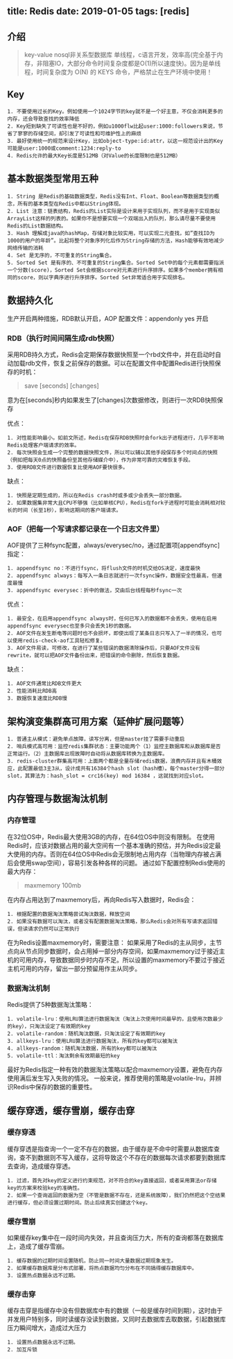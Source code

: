 title: Redis
date: 2019-01-05
tags: [redis]
---

## 介绍

> key-value nosql非关系型数据库 单线程，c语言开发，效率高(完全基于内存，非阻塞IO，大部分命令时间复杂度都是O(1)所以速度快)。因为是单线程，时间复杂度为 O(N) 的 KEYS 命令，严格禁止在生产环境中使用！

## Key

	1. 不要使用过长的Key。例如使用一个1024字节的key就不是一个好主意，不仅会消耗更多的内存，还会导致查找的效率降低
	2. Key短到缺失了可读性也是不好的，例如u1000flw比起user:1000:followers来说，节省了寥寥的存储空间，却引发了可读性和可维护性上的麻烦
	3. 最好使用统一的规范来设计Key，比如object-type:id:attr，以这一规范设计出的Key可能是user:1000或comment:1234:reply-to
	4. Redis允许的最大Key长度是512MB（对Value的长度限制也是512MB）

## 基本数据类型常用五种

	1. String 是Redis的基础数据类型，Redis没有Int、Float、Boolean等数据类型的概念，所有的基本类型在Redis中都以String体现。
	2. List 注意：链表结构，Redis的List实际是设计来用于实现队列，而不是用于实现类似ArrayList这样的列表的。如果你不是想要实现一个双端出入的队列，那么请尽量不要使用Redis的List数据结构。
	3. Hash 理解成java的hashMap，存储对象比较实用，可以实现二元查找，如”查找ID为1000的用户的年龄”。比起将整个对象序列化后作为String存储的方法，Hash能够有效地减少网络传输的消耗
	4. Set 是无序的，不可重复的String集合。
	5. Sorted Set 是有序的、不可重复的String集合。Sorted Set中的每个元素都需要指派一个分数(score)，Sorted Set会根据score对元素进行升序排序。如果多个member拥有相同的score，则以字典序进行升序排序。Sorted Set非常适合用于实现排名。

## 数据持久化

生产开启两种措施，RDB默认开启，AOP 配置文件：appendonly yes 开启

### RDB（执行时间间隔生成rdb快照）

采用RDB持久方式，Redis会定期保存数据快照至一个rbd文件中，并在启动时自动加载rdb文件，恢复之前保存的数据。可以在配置文件中配置Redis进行快照保存的时机：

> save [seconds] [changes]

意为在[seconds]秒内如果发生了[changes]次数据修改，则进行一次RDB快照保存

优点：

	1. 对性能影响最小。如前文所述，Redis在保存RDB快照时会fork出子进程进行，几乎不影响Redis处理客户端请求的效率。
	2. 每次快照会生成一个完整的数据快照文件，所以可以辅以其他手段保存多个时间点的快照（例如把每天0点的快照备份至其他存储媒介中），作为非常可靠的灾难恢复手段。
	3. 使用RDB文件进行数据恢复比使用AOF要快很多。

缺点：

	1. 快照是定期生成的，所以在Redis crash时或多或少会丢失一部分数据。
	2. 如果数据集非常大且CPU不够强（比如单核CPU），Redis在fork子进程时可能会消耗相对较长的时间（长至1秒），影响这期间的客户端请求。

### AOF（把每一个写请求都记录在一个日志文件里）

AOF提供了三种fsync配置，always/everysec/no，通过配置项[appendfsync]指定：

	1. appendfsync no：不进行fsync，将flush文件的时机交给OS决定，速度最快
	2. appendfsync always：每写入一条日志就进行一次fsync操作，数据安全性最高，但速度最慢
	3. appendfsync everysec：折中的做法，交由后台线程每秒fsync一次

优点：

	1. 最安全，在启用appendfsync always时，任何已写入的数据都不会丢失，使用在启用appendfsync everysec也至多只会丢失1秒的数据。
	2. AOF文件在发生断电等问题时也不会损坏，即使出现了某条日志只写入了一半的情况，也可以使用redis-check-aof工具轻松修复。
	3. AOF文件易读，可修改，在进行了某些错误的数据清除操作后，只要AOF文件没有rewrite，就可以把AOF文件备份出来，把错误的命令删除，然后恢复数据。

缺点：

	1. AOF文件通常比RDB文件更大
	2. 性能消耗比RDB高
	3. 数据恢复速度比RDB慢
	
## 架构演变集群高可用方案（延伸扩展问题等）

	1. 普通主从模式：避免单点故障，读写分离，但是master挂了需要手动重启
	2. 哨兵模式高可用：监控redis集群状态：主要功能两个（1）监控主数据库和从数据库是否正常运行。（2）主数据库出现故障时自动将从数据库转换为主数据库。
	3. redis-cluster群集高可用：上面两个都是全量存储redis数据，浪费内存并且有木桶效应，此配置最低3主3从，设计成共有16384个hash slot（hash槽）。每个master分得一部分slot，其算法为：hash_slot = crc16(key) mod 16384 ，这就找到对应slot。

## 内存管理与数据淘汰机制

### 内存管理

在32位OS中，Redis最大使用3GB的内存，在64位OS中则没有限制。
在使用Redis时，应该对数据占用的最大空间有一个基本准确的预估，并为Redis设定最大使用的内存。否则在64位OS中Redis会无限制地占用内存（当物理内存被占满后会使用swap空间），容易引发各种各样的问题。
通过如下配置控制Redis使用的最大内存：

> maxmemory 100mb

在内存占用达到了maxmemory后，再向Redis写入数据时，Redis会：

	1. 根据配置的数据淘汰策略尝试淘汰数据，释放空间
	2. 如果没有数据可以淘汰，或者没有配置数据淘汰策略，那么Redis会对所有写请求返回错误，但读请求仍然可以正常执行

在为Redis设置maxmemory时，需要注意：
如果采用了Redis的主从同步，主节点向从节点同步数据时，会占用掉一部分内存空间，如果maxmemory过于接近主机的可用内存，导致数据同步时内存不足。所以设置的maxmemory不要过于接近主机可用的内存，留出一部分预留用作主从同步。

### 数据淘汰机制

Redis提供了5种数据淘汰策略：

	1. volatile-lru：使用LRU算法进行数据淘汰（淘汰上次使用时间最早的，且使用次数最少的key），只淘汰设定了有效期的key
	2. volatile-random：随机淘汰数据，只淘汰设定了有效期的key
	3. allkeys-lru：使用LRU算法进行数据淘汰，所有的key都可以被淘汰
	4. allkeys-random：随机淘汰数据，所有的key都可以被淘汰
	5. volatile-ttl：淘汰剩余有效期最短的key

最好为Redis指定一种有效的数据淘汰策略以配合maxmemory设置，避免在内存使用满后发生写入失败的情况。
一般来说，推荐使用的策略是volatile-lru，并辨识Redis中保存的数据的重要性。

## 缓存穿透，缓存雪崩，缓存击穿

### 缓存穿透

缓存穿透是指查询一个一定不存在的数据，由于缓存是不命中时需要从数据库查询，查不到数据则不写入缓存，这将导致这个不存在的数据每次请求都要到数据库去查询，造成缓存穿透。

	1. 过滤，首先对key的定义进行约束规范，对不符合的key直接返回，或者采用算法or存储key的方案来校验key的准确性。
	2. 如果一个查询返回的数据为空（不管是数据不存在，还是系统故障），我们仍然把这个空结果进行缓存，但必须设置过期时间。防止后续真实创建这个key。

### 缓存雪崩

如果缓存key集中在一段时间内失效，并且查询压力大，所有的查询都落在数据库上，造成了缓存雪崩。

	1. 缓存数据的过期时间设置随机，防止同一时间大量数据过期现象发生。
	2. 如果缓存数据库是分布式部署，将热点数据均匀分布在不同搞得缓存数据库中。
	3. 设置热点数据永远不过期。
		
### 缓存击穿

缓存击穿是指缓存中没有但数据库中有的数据（一般是缓存时间到期），这时由于并发用户特别多，同时读缓存没读到数据，又同时去数据库去取数据，引起数据库压力瞬间增大，造成过大压力

	1. 设置热点数据永远不过期。
	2. 加互斥锁
